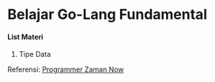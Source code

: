 # Belajar Go-Lang Fundamental
#### List Materi
1. Tipe Data

Referensi:  [Programmer Zaman Now](https://www.youtube.com/ProgrammerZamanNow)
